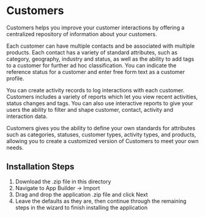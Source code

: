 # Customers

Customers helps you improve your customer interactions by offering a centralized repository of information about your customers.

Each customer can have multiple contacts and be associated with multiple products. Each contact has a variety of standard attributes, such as category, geography, industry and status, as well as the ability to add tags to a customer for further ad hoc classification. You can indicate the reference status for a customer and enter free form text as a customer profile.

You can create activity records to log interactions with each customer. Customers includes a variety of reports which let you view recent activities, status changes and tags. You can also use interactive reports to give your users the ability to filter and shape customer, contact, activity and interaction data.

Customers gives you the ability to define your own standards for attributes such as categories, statuses, customer types, activity types, and products, allowing you to create a customized version of Customers to meet your own needs.

Installation Steps
------------------------------------
1. Download the .zip file in this directory
2. Navigate to App Builder -> Import
3. Drag and drop the application .zip file and click Next
4. Leave the defaults as they are, then continue through the remaining steps in the wizard to finish installing the application
